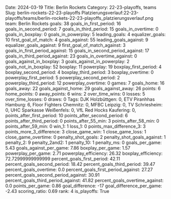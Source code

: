 Date: 2024-03-19
Title: Berlin Rockets
Category: 22-23-playoffs, teams
Slug: berlin-rockets-22-23-playoffs
Platzierungsverlauf:22-23-playoffs/teams/berlin-rockets-22-23-playoffs_platzierungsverlauf.png
team: Berlin Rockets
goals: 38
goals_in_first_period: 16
goals_in_second_period: 7
goals_in_third_period: 15
goals_in_overtime: 0
goals_in_boxplay: 0
goals_in_powerplay: 5
leading_goals: 4
equalizer_goals: 10
first_goal_of_match: 4
goals_against: 55
leading_goals_against: 9
equalizer_goals_against: 9
first_goal_of_match_against: 3
goals_in_first_period_against: 15
goals_in_second_period_against: 17
goals_in_third_period_against: 23
goals_in_overtime_against: 0
goals_against_in_boxplay: 3
goals_against_in_powerplay: 2
goals_not_in_boxplay: 52
boxplay: 11
powerplay: 19
boxplay_first_period: 4
boxplay_second_period: 4
boxplay_third_period: 3
boxplay_overtime: 0
powerplay_first_period: 5
powerplay_second_period: 2
powerplay_third_period: 12
powerplay_overtime: 0
games: 7
goals_home: 16
goals_away: 22
goals_against_home: 29
goals_against_away: 26
points: 6
home_points: 0
away_points: 6
wins: 2
over_time_wins: 0
losses: 5
over_time_losses: 0
draws: 0
Tags:  DJK Holzbüttgen: 0,  ETV Piranhhas Hamburg: 6,  Floor Fighters Chemnitz: 0,  MFBC Leipzig: 0,  TV Schriesheim: 0,  UHC Sparkasse Weißenfels: 0,  VfL Red Hocks Kaufering: 0,
points_after_first_period: 10
points_after_second_period: 6
points_after_third_period: 0
points_after_55_min: 3
points_after_58_min: 0
points_after_59_min: 0
win_1: 1
loss_1: 0
points_max_difference_3: 3
points_more_3_difference: 3
close_game_win: 1
close_game_loss: 1
close_game_overtime: 0
penalty_shot_goals: 2
penalty_shot_goals_against: 1
penalty_2: 9
penalty_2and2: 1
penalty_10: 1
penalty_ms: 0
goals_per_game: 5.43
goals_against_per_game: 7.86
boxplay_per_game: 1.57
powerplay_per_game: 2.71
powerplay_efficiency: 26.32
boxplay_efficiency: 72.72999999999999
percent_goals_first_period: 42.11
percent_goals_second_period: 18.42
percent_goals_third_period: 39.47
percent_goals_overtime: 0.0
percent_goals_first_period_against: 27.27
percent_goals_second_period_against: 30.91
percent_goals_third_period_against: 41.82
percent_goals_overtime_against: 0.0
points_per_game: 0.86
goal_difference: -17
goal_difference_per_game: -2.43
scoring_ratio: 0.69
rank: 4
is_playoffs: True
